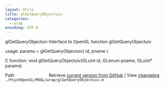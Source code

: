 ```yaml
---
layout: mfile
title: glGetQueryObjectuiv
categories:
  - wrap
encoding: UTF-8
---
```


glGetQueryObjectuiv  Interface to OpenGL function glGetQueryObjectuiv

usage:  params = glGetQueryObjectuiv\( id, pname \)

C function:  void glGetQueryObjectuiv\(GLuint id, GLenum pname, GLuint\* params\)


<div class="code_header" style="text-align:right;">
  <span style="float:left;">Path&nbsp;&nbsp;</span> <span class="counter">Retrieve <a href=
  "https://raw.github.com/Psychtoolbox-3/Psychtoolbox-3/beta/./PsychOpenGL/MOGL/wrap/glGetQueryObjectuiv.m">current version from GitHub</a> | View <a href=
  "https://github.com/Psychtoolbox-3/Psychtoolbox-3/commits/beta/./PsychOpenGL/MOGL/wrap/glGetQueryObjectuiv.m">changelog</a></span>
</div>
<div class="code">
  <code>./PsychOpenGL/MOGL/wrap/glGetQueryObjectuiv.m</code>
</div>
